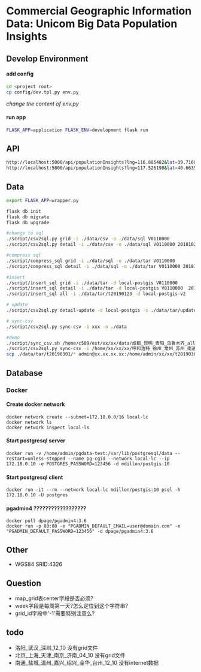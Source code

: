 # Commercial Geographic Information Data: Unicom Big Data Population Insights

## Develop Environment
#### add config

```bash
cd <project root>
cp config/dev.tpl.py env.py 
```
_change the content of env.py_

#### run app
```bash
FLASK_APP=application FLASK_ENV=development flask run
```

## API
```bash
http://localhost:5000/api/populationInsights?lng=116.885482&lat=39.716071116&week=20180903
http://localhost:5000/api/populationInsights?lng=117.526198&lat=40.663529&week=20180903
```

## Data
```bash
export FLASK_APP=wrapper.py

flask db init
flask db migrate
flask db upgrade

#change to sql
./script/csv2sql.py grid -i ./data/csv -o ./data/sql V0110000
./script/csv2sql.py detail -i ./data/csv -o ./data/sql V0110000 20181029 20181105 20181112 20181119 20181126

#compress sql
./script/compress_sql grid -i ./data/sql -o ./data/tar V0110000
./script/compress_sql detail -i ./data/sql -o ./data/tar V0110000 20181029 20181105 20181112 20181119 20181126

#insert
./script/insert_sql grid -i ./data/tar -d local-postgis V0110000
./script/insert_sql detail -i ./data/tar -d local-postgis V0110000  20181029 20181105 20181112 20181119 20181126
./script/insert_sql all -i ./data/tar/t20190123 -d local-postgis-v2

# update
./script/csv2sql.py detail-update -d local-postgis -s ./data/tar/update/update1.sql.gz

# sync-csv
./script/csv2sql.py sync-csv -i xxx -o ./data

#demo
./script/sync_csv.sh /home/c509/ext/xx/xx/data/成都_昆明_贵阳_乌鲁木齐_all/
./script/csv2sql.py sync-csv -i /home/xx/xx/xx/呼和浩特_徐州_常州_苏州_南通_201811 -o ./data
scp ./data/tar/t20190301/* admin@xx.xx.xx.xx:/home/admin/xx/xx/t20190301
```


## Database
### Docker

#### Create docker network
``` shell
docker network create --subnet=172.18.0.0/16 local-lc
docker network ls
docker network inspect local-ls
```
#### Start postgresql server
``` shell
docker run -v /home/admin/pgdata-test:/var/lib/postgresql/data --restart=unless-stopped --name pg-cgid --network local-lc --ip 172.18.0.10 -e POSTGRES_PASSWORD=123456 -d mdillon/postgis:10
```
#### Start postgresql client
``` shell
docker run -it --rm --network local-lc mdillon/postgis:10 psql -h 172.18.0.10 -U postgres
```
#### pgadmin4 ??????????????????

``` shell
docker pull dpage/pgadmin4:3.6
docker run -p 80:80 -e "PGADMIN_DEFAULT_EMAIL=user@domain.com" -e "PGADMIN_DEFAULT_PASSWORD=123456" -d dpage/pgadmin4:3.6
```


## Other
+ WGS84 SRID:4326

## Question
+ map_grid表center字段是否必须?
+ week字段是每周第一天?怎么定位到这个字符串?
+ grid_id字段中'-1'需要特别注意么?

## todo
+ 洛阳_武汉_深圳_12_10 没有grid文件
+ 北京_上海_天津_南京_济南_04_10 没有grid文件
+ 南通_盐城_温州_嘉兴_绍兴_金华_台州_12_10 没有internet数据